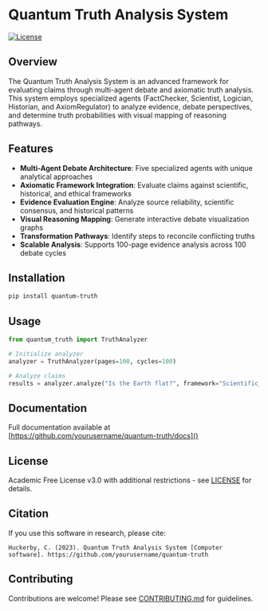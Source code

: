 # Quantum Truth Analysis System

[![License](https://img.shields.io/badge/License-AFL--3.0%20with%20restrictions-blue.svg)](LICENSE)

## Overview
The Quantum Truth Analysis System is an advanced framework for evaluating claims through multi-agent debate and axiomatic truth analysis. This system employs specialized agents (FactChecker, Scientist, Logician, Historian, and AxiomRegulator) to analyze evidence, debate perspectives, and determine truth probabilities with visual mapping of reasoning pathways.

## Features
- **Multi-Agent Debate Architecture**: Five specialized agents with unique analytical approaches
- **Axiomatic Framework Integration**: Evaluate claims against scientific, historical, and ethical frameworks
- **Evidence Evaluation Engine**: Analyze source reliability, scientific consensus, and historical patterns
- **Visual Reasoning Mapping**: Generate interactive debate visualization graphs
- **Transformation Pathways**: Identify steps to reconcile conflicting truths
- **Scalable Analysis**: Supports 100-page evidence analysis across 100 debate cycles

## Installation
```bash
pip install quantum-truth
```

## Usage
```python
from quantum_truth import TruthAnalyzer

# Initialize analyzer
analyzer = TruthAnalyzer(pages=100, cycles=100)

# Analyze claims
results = analyzer.analyze("Is the Earth flat?", framework="Scientific_Empirical")
```

## Documentation
Full documentation available at [https://github.com/yourusername/quantum-truth/docs]()

## License
Academic Free License v3.0 with additional restrictions - see [LICENSE](LICENSE) for details.

## Citation
If you use this software in research, please cite:
```
Huckerby, C. (2023). Quantum Truth Analysis System [Computer software]. https://github.com/yourusername/quantum-truth
```

## Contributing
Contributions are welcome! Please see [CONTRIBUTING.md](CONTRIBUTING.md) for guidelines.
